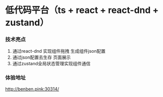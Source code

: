 # 低代码平台（ts + react + react-dnd + zustand）

### 技术亮点
  1. 通过react-dnd 实现组件拖拽 生成组件json配置
  2. 通过json配置去生存 页面展示
  3. 通过zustand全局状态管理实现组件通信


### 体验地址 

http://benben.pink:30314/

